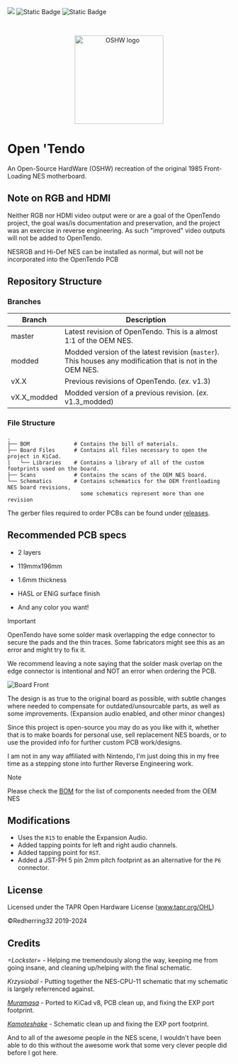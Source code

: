 [![](https://dcbadge.limes.pink/api/server/https://discord.gg/XFrcBYFdBN?style=flat&theme=default-inverted&compact=true)](https://discord.gg/XFrcBYFdBN)
![Static Badge](https://img.shields.io/badge/KiCad-v8-2547ca)
![Static Badge](https://img.shields.io/badge/Revision-v1.4__modded-brightgreen)

<br />

<p align="center">
  <img src="https://www.oshwa.org/wp-content/uploads/2014/03/oshw-logo.svg" alt="OSHW logo" width="200px" />
</p>

# Open 'Tendo
An Open-Source HardWare (OSHW) recreation of the original 1985 Front-Loading NES motherboard.

## Note on RGB and HDMI

Neither RGB nor HDMI video output were or are a goal of the OpenTendo project, the goal was/is documentation and preservation, and the project was an exercise in reverse engineering. As such "improved" video outputs will not be added to OpenTendo.

NESRGB and Hi-Def NES can be installed as normal, but will not be incorporated into the OpenTendo PCB

## Repository Structure
### Branches
| Branch | Description |
| ------ | ----------- |
| master | Latest revision of OpenTendo. This is a almost 1:1 of the OEM NES. |
| modded | Modded version of the latest revision (`master`). This houses any modification that is not in the OEM NES. |
| vX.X | Previous revisions of OpenTendo. (*ex.* v1.3) |
| vX.X_modded | Modded version of a previous revision. (*ex.* v1.3_modded) |

### File Structure
```
.
├── BOM              # Contains the bill of materials.
├── Board Files      # Contains all files necessary to open the project in KiCad.
|   └── Libraries    # Contains a library of all of the custom footprints used on the board.
├── Scans            # Contains the scans of the OEM NES board.
└── Schematics       # Contains schematics for the OEM frontloading NES board revisions,
                       some schematics represent more than one revision
```

The gerber files required to order PCBs can be found under [releases](https://github.com/Redherring32/OpenTendo/releases).

## Recommended PCB specs
* 2 layers

* 119mmx196mm

* 1.6mm thickness

* HASL or ENiG surface finish

* And any color you want!

> [!IMPORTANT]
> OpenTendo have some solder mask overlapping the edge connector to secure the pads and the thin traces. Some fabricators might see this as an error and might try to fix it.
>
> We recommend leaving a note saying that the solder mask overlap on the edge connector is intentional and NOT an error when ordering the PCB.

![Board Front](https://i.imgur.com/yBy1h27.jpeg)

The design is as true to the original board as possible, with subtle changes where needed to compensate for outdated/unsourcable parts,
as well as some improvements. (Expansion audio enabled, and other minor changes)

Since this project is open-source you may do as you like with it, whether that is to make boards for personal use, sell replacement NES boards, or to use the provided info for further custom PCB work/designs.

I am not in any way affiliated with Nintendo, I'm just doing this in my free time as a stepping stone into further Reverse Engineering work.

>[!NOTE]
> Please check the [BOM](./BOM#from-the-oem-nes) for the list of components needed from the OEM NES

## Modifications
* Uses the `R15` to enable the Expansion Audio.
* Added tapping points for left and right audio channels.
* Added tapping point for `RST`.
* Added a JST-PH 5 pin 2mm pitch footprint as an alternative for the `P6` connector.

## License

Licensed under
the TAPR Open Hardware License (www.tapr.org/OHL)

©Redherring32 2019-2024


## Credits
*=Lockster=* - Helping me tremendously along the way, keeping me from going insane, and cleaning up/helping with the final schematic. 


*Krzysiobal* - Putting together the NES-CPU-11 schematic that my schematic is largely referrenced against.

*[Muramasa](https://www.muramasaentertainment.com/)* - Ported to KiCad v8, PCB clean up, and fixing the EXP port footprint.

*[Kamoteshake](https://github.com/kamoteshake)* - Schematic clean up and fixing the EXP port footprint.

And to all of the awesome people in the NES scene, I wouldn't have been able to do this without the awesome work that some very clever people did before I got here. 


